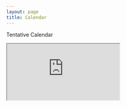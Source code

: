 ```yaml
---
layout: page
title: Calendar
---
```


Tentative Calendar

<iframe src="https://docs.google.com/spreadsheets/d/e/2PACX-1vTzD1JW1I0jfhOEQ-wIJqiiq-36mUpISC5ZbcnqPmsu3Fx0Y264eVte_pSm9hk-qTz3L3hjhNp7Mdjb/pubhtml?gid=0&amp;single=true&amp;widget=true&amp;headers=false"></iframe>